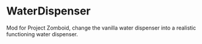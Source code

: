 # WaterDispenser
Mod for Project Zomboid, change the vanilla water dispenser into a realistic functioning water dispenser.
